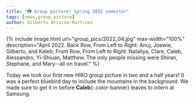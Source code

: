 ```yaml
---
title: "📷 Group picture! Spring 2022 semester"
tags: [news,group_picture]
author: Gilberto Briscoe-Martinez
---
```


{% include image.html url="group_pics/2022_04.jpg" max-width="100%" description="April 2022. Back Row, From Left to Right: Anuj, Joewie, Gilberto, and Kaleb; Front Row, From Left to Right: Nataliya, Clare, Caleb, Alessandro, Yi-Shiuan, Matthew. The only people missing were Shiran, Stephane, and Mary--all on travel." %}

Today we took our first new HIRO group picture in two and a half years! It was a perfect bluebird day to include the mountains in the background. We made sure to get it in before **Caleb**{:.color-banner} leaves to intern at Samsung.

